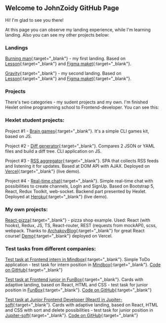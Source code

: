 ## Welcome to JohnZoidy GitHub Page

Hi! I'm glad to see you there!

At this page you can observe my landing experience, while I'm learning landing. Also you can see my other projects below:

### Landings

[Burning man](/burning-man/index.html){:target="_blank"} - my first landing. Based on [Lesson](https://www.youtube.com/watch?v=357_BAchn4w){:target="_blank"} and [Figma maket](https://www.figma.com/file/qBe5OeAHs9Y7oQjX1j4CgH/Burning-Man?node-id=0%3A1){:target="_blank"}.

[Gravity](/gravity/index.html){:target="_blank"} - my second landing. Based on [Lesson](https://www.youtube.com/watch?v=jfxwLvk-Uko){:target="_blank"} and [Figma maket](https://www.figma.com/community/file/1024731263562494819){:target="_blank"}.

### Projects

There's two categories - my sudent projects and my own. I'm finished Hexlet online programming school to Frontend-developer. You can see this:

### Hexlet student projects:

Project #1 - [Brain games](https://github.com/JohnZoidy/frontend-project-lvl1){:target="_blank"}. It's a simple CLI games kit, based on JS.

Project #2 - [Diff generator](https://github.com/JohnZoidy/frontend-project-lvl2){:target="_blank"}. Compares 2 JSON or YAML files and build a diff tree. CLI application on JS.

Project #3 - [RSS aggregator](https://github.com/JohnZoidy/frontend-project-lvl3){:target="_blank"}. SPA that collects RSS feeds and listening it for updates. Based at DOM API with AJAX. Deployed on [Vercel](https://frontend-project-lvl3-nine-beta.vercel.app/){:target="_blank"} (live demo).

Project #4 - [Real-time chat](https://github.com/JohnZoidy/frontend-project-lvl4){:target="_blank"}. Simple real-time chat with possibilities to create channels, LogIn and SignUp. Based on Bootstrap 5, React, Redux Toolkit, web-socket. Backend part presented by Hexlet. Deployed at [Heroku](https://serene-gorge-12014.herokuapp.com/){:target="_blank"} (live demo).


### My own projects:

[React-pizza](https://github.com/JohnZoidy/react-pizza){:target="_blank"} - pizza shop example. Used: React (with hooks), Redux, JS, TS, React-router, REST (requests from mockAPI), scss, webpack. Thanks to [ArchakovBlog](https://www.youtube.com/c/ArchakovBlog){:target="_blank"} for great React course! [Demo](https://react-pizza-topaz-seven.vercel.app/){:target="_blank"} deployed on Vercel.

### Test tasks from different companies:

[Test task at Frontend intern in Mindbox](/testTasks/mindbox/index.html){:target="_blank"}. Simple ToDo application - test task for intern position in [Mindbox](https://mindbox.ru/){:target="_blank"}. [Code on GitHub](https://github.com/JohnZoidy/mindbox-test){:target="_blank"}

[Test task at Frontend junior in FunBox](/testTasks/funbox/index.html){:target="_blank"}. Cards with adaptive landing, based on React, HTML and CSS - test task for junior position in [FunBox](https://funbox.ru/){:target="_blank"}. [Code on GitHub](https://github.com/JohnZoidy/FunBox-test){:target="_blank"}

[Test task at Junior Frontend Developer (React) in Jupiter-soft](/testTasks/jupiter-soft/index.html){:target="_blank"}. Cards with adaptive landing, based on React, HTML and CSS with sort and delete possibilities - test task for junior position in [Jupiter-soft](https://jupiter-soft.com/){:target="_blank"}. [Code on GitHub](https://github.com/JohnZoidy/Jupiter-soft-test){:target="_blank"}